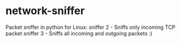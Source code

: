 # network-sniffer
Packet sniffer in python for Linux:
sniffer 2 - Sniffs only incoming TCP packet
sniffer 3 - Sniffs all incoming and outgoing packets :)